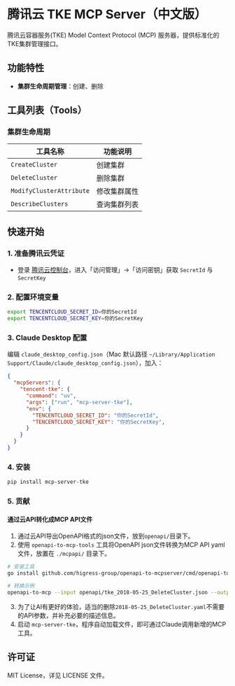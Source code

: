 # 腾讯云 TKE MCP Server（中文版）

腾讯云容器服务(TKE) Model Context Protocol (MCP) 服务器，提供标准化的TKE集群管理接口。

## 功能特性
- **集群生命周期管理**：创建、删除

## 工具列表（Tools）

### 集群生命周期
| 工具名称 | 功能说明 |
|---|---|
| `CreateCluster` | 创建集群 |
| `DeleteCluster` | 删除集群 |
| `ModifyClusterAttribute` | 修改集群属性 |
| `DescribeClusters` | 查询集群列表 |

## 快速开始
### 1. 准备腾讯云凭证
- 登录 [腾讯云控制台](https://console.cloud.tencent.com/)，进入「访问管理」→「访问密钥」获取 `SecretId` 与 `SecretKey`

### 2. 配置环境变量
```bash
export TENCENTCLOUD_SECRET_ID=你的SecretId
export TENCENTCLOUD_SECRET_KEY=你的SecretKey
```

### 3. Claude Desktop 配置
编辑 `claude_desktop_config.json`（Mac 默认路径 `~/Library/Application Support/Claude/claude_desktop_config.json`），加入：

```json
{
  "mcpServers": {
    "tencent-tke": {
      "command": "uv",
      "args": ["run", "mcp-server-tke"],
      "env": {
        "TENCENTCLOUD_SECRET_ID": "你的SecretId",
        "TENCENTCLOUD_SECRET_KEY": "你的SecretKey",
      }
    }
  }
}
```

### 4. 安装
```bash
pip install mcp-server-tke
```

### 5. 贡献
#### 通过云API转化成MCP API文件
1. 通过云API导出OpenAPI格式的json文件，放到`openapi/`目录下。
2. 使用 `openapi-to-mcp-tools` 工具将OpenAPI json文件转换为MCP API yaml文件，放置在 `./mcpapi/` 目录下。
```bash
# 安装工具
go install github.com/higress-group/openapi-to-mcpserver/cmd/openapi-to-mcp@latest

# 转换示例
openapi-to-mcp --input openapi/tke_2018-05-25_DeleteCluster.json --output mcpapi/2018-05-25_DeleteCluster.yaml
```
3. 为了让AI有更好的体验，适当的删除`2018-05-25_DeleteCluster.yaml`不需要的API参数，并补充必要的描述信息。
4. 启动 `mcp-server-tke`，程序自动加载文件，即可通过Claude调用新增的MCP工具。

## 许可证
MIT License，详见 LICENSE 文件。
